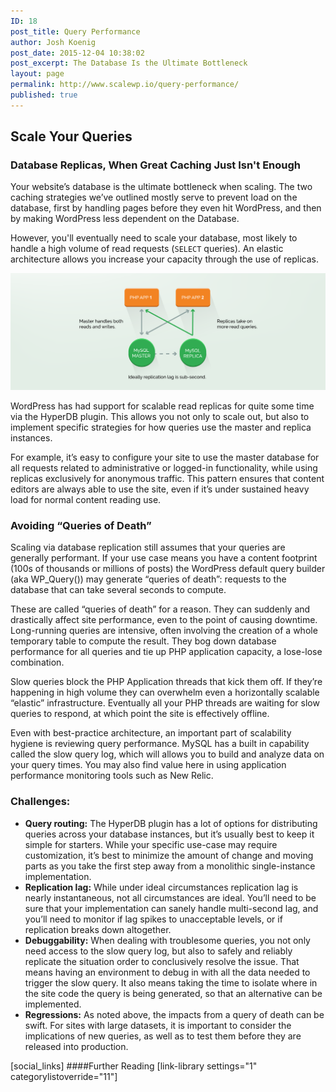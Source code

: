 ```yaml
---
ID: 18
post_title: Query Performance
author: Josh Koenig
post_date: 2015-12-04 10:38:02
post_excerpt: The Database Is the Ultimate Bottleneck
layout: page
permalink: http://www.scalewp.io/query-performance/
published: true
---
```


## Scale Your Queries

### Database Replicas, When Great Caching Just Isn't Enough

Your website’s database is the ultimate bottleneck when scaling. The two caching strategies we’ve outlined mostly serve to prevent load on the database, first by handling pages before they even hit WordPress, and then by making WordPress less dependent on the Database.

However, you'll eventually need to scale your database, most likely to handle a high volume of read requests (`SELECT` queries). An elastic architecture allows you increase your capacity through the use of replicas.

<img src="https://raw.githubusercontent.com/joshkoenig/wordpress-at-scale/master/diagrams/mysql_replica.png" width="1100" title="Database Replication" />

WordPress has had support for scalable read replicas for quite some time via the HyperDB plugin. This allows you not only to scale out, but also to implement specific strategies for how queries use the master and replica instances.

For example, it’s easy to configure your site to use the master database for all requests related to administrative or logged-in functionality, while using replicas exclusively for anonymous traffic. This pattern ensures that content editors are always able to use the site, even if it’s under sustained heavy load for normal content reading use.

### Avoiding “Queries of Death”

Scaling via database replication still assumes that your queries are generally performant. If your use case means you have a content footprint (100s of thousands or millions of posts) the WordPress default query builder (aka WP_Query()) may generate “queries of death”: requests to the database that can take several seconds to compute.

These are called “queries of death” for a reason. They can suddenly and drastically affect site performance, even to the point of causing downtime. Long-running queries are intensive, often involving the creation of a whole temporary table to compute the result. They bog down database performance for all queries and tie up PHP application capacity, a lose-lose combination.

Slow queries block the PHP Application threads that kick them off. If they’re happening in high volume they can overwhelm even a horizontally scalable “elastic” infrastructure. Eventually all your PHP threads are waiting for slow queries to respond, at which point the site is effectively offline.

Even with best-practice architecture, an important part of scalability hygiene is reviewing query performance. MySQL has a built in capability called the slow query log, which will allows you to build and analyze data on your query times. You may also find value here in using application performance monitoring tools such as New Relic.

### Challenges:

* **Query routing:** The HyperDB plugin has a lot of options for distributing queries across your database instances, but it’s usually best to keep it simple for starters. While your specific use-case may require customization, it’s best to minimize the amount of change and moving parts as you take the first step away from a monolithic single-instance implementation.
* **Replication lag:** While under ideal circumstances replication lag is nearly instantaneous, not all circumstances are ideal. You’ll need to be sure that your implementation can sanely handle multi-second lag, and you’ll need to monitor if lag spikes to unacceptable levels, or if replication breaks down altogether.
* **Debuggability:** When dealing with troublesome queries, you not only need access to the slow query log, but also to safely and reliably replicate the situation order to conclusively resolve the issue. That means having an environment to debug in with all the data needed to trigger the slow query. It also means taking the time to isolate where in the site code the query is being generated, so that an alternative can be implemented.
* **Regressions:** As noted above, the impacts from a query of death can be swift. For sites with large datasets, it is important to consider the implications of new queries, as well as to test them before they are released into production.

<!--- Do not edit below this line. Automatically pulls in resources. -->

[social_links]
####Further Reading
[link-library settings="1" categorylistoverride="11"]
